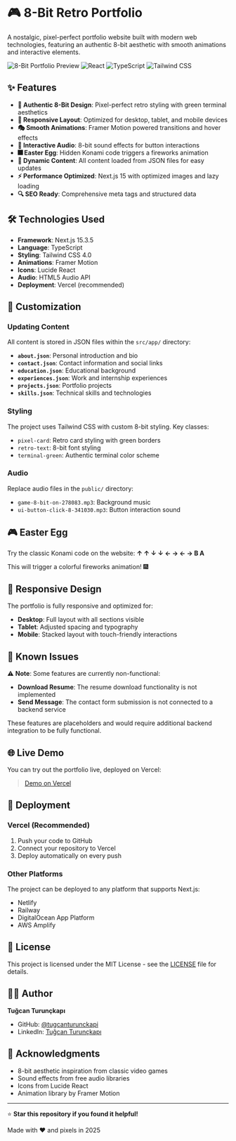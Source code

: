 # 🎮 8-Bit Retro Portfolio

A nostalgic, pixel-perfect portfolio website built with modern web technologies, featuring an authentic 8-bit aesthetic with smooth animations and interactive elements.

![8-Bit Portfolio Preview](https://img.shields.io/badge/Next.js-15.3.5-black?style=for-the-badge&logo=next.js)
![React](https://img.shields.io/badge/React-19.0.0-blue?style=for-the-badge&logo=react)
![TypeScript](https://img.shields.io/badge/TypeScript-5.0-blue?style=for-the-badge&logo=typescript)
![Tailwind CSS](https://img.shields.io/badge/Tailwind_CSS-4.0-38B2AC?style=for-the-badge&logo=tailwind-css)

## ✨ Features

- **🎨 Authentic 8-Bit Design**: Pixel-perfect retro styling with green terminal aesthetics
- **📱 Responsive Layout**: Optimized for desktop, tablet, and mobile devices
- **🎭 Smooth Animations**: Framer Motion powered transitions and hover effects
- **🎵 Interactive Audio**: 8-bit sound effects for button interactions
- **🎆 Easter Egg**: Hidden Konami code triggers a fireworks animation
- **📄 Dynamic Content**: All content loaded from JSON files for easy updates
- **⚡ Performance Optimized**: Next.js 15 with optimized images and lazy loading
- **🔍 SEO Ready**: Comprehensive meta tags and structured data

## 🛠️ Technologies Used

- **Framework**: Next.js 15.3.5
- **Language**: TypeScript
- **Styling**: Tailwind CSS 4.0
- **Animations**: Framer Motion
- **Icons**: Lucide React
- **Audio**: HTML5 Audio API
- **Deployment**: Vercel (recommended)

## 📝 Customization

### Updating Content

All content is stored in JSON files within the `src/app/` directory:

- **`about.json`**: Personal introduction and bio
- **`contact.json`**: Contact information and social links
- **`education.json`**: Educational background
- **`experiences.json`**: Work and internship experiences
- **`projects.json`**: Portfolio projects
- **`skills.json`**: Technical skills and technologies

### Styling

The project uses Tailwind CSS with custom 8-bit styling. Key classes:

- `pixel-card`: Retro card styling with green borders
- `retro-text`: 8-bit font styling
- `terminal-green`: Authentic terminal color scheme

### Audio

Replace audio files in the `public/` directory:

- `game-8-bit-on-278083.mp3`: Background music
- `ui-button-click-8-341030.mp3`: Button interaction sound

## 🎮 Easter Egg

Try the classic Konami code on the website:
**↑ ↑ ↓ ↓ ← → ← → B A**

This will trigger a colorful fireworks animation! 🎆

## 📱 Responsive Design

The portfolio is fully responsive and optimized for:

- **Desktop**: Full layout with all sections visible
- **Tablet**: Adjusted spacing and typography
- **Mobile**: Stacked layout with touch-friendly interactions

## 🚧 Known Issues

⚠️ **Note**: Some features are currently non-functional:

- **Download Resume**: The resume download functionality is not implemented
- **Send Message**: The contact form submission is not connected to a backend service

These features are placeholders and would require additional backend integration to be fully functional.

## 🌐 Live Demo

You can try out the portfolio live, deployed on Vercel:

> [Demo on Vercel](https://vercel.com/) <!-- Replace with your actual Vercel deployment URL after deployment -->

## 🚀 Deployment

### Vercel (Recommended)

1. Push your code to GitHub
2. Connect your repository to Vercel
3. Deploy automatically on every push

### Other Platforms

The project can be deployed to any platform that supports Next.js:

- Netlify
- Railway
- DigitalOcean App Platform
- AWS Amplify

## 📄 License

This project is licensed under the MIT License - see the [LICENSE](LICENSE) file for details.

## 👨‍💻 Author

**Tuğcan Turunçkapı**

- GitHub: [@tugcanturunckapi](https://github.com/tugcanturunckapi)
- LinkedIn: [Tuğcan Turunçkapı](https://www.linkedin.com/in/tugcan-turunckapi/)

## 🙏 Acknowledgments

- 8-bit aesthetic inspiration from classic video games
- Sound effects from free audio libraries
- Icons from Lucide React
- Animation library by Framer Motion

---

⭐ **Star this repository if you found it helpful!**

Made with ❤️ and pixels in 2025
